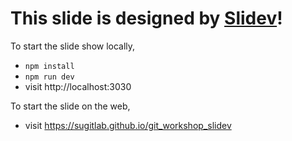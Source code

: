# This slide is designed by [Slidev](https://github.com/slidevjs/slidev)!

To start the slide show locally,

- `npm install`
- `npm run dev`
- visit http://localhost:3030

To start the slide on the web,

- visit https://sugitlab.github.io/git_workshop_slidev
